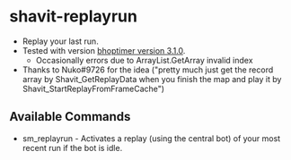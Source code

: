 # shavit-replayrun
 - Replay your last run.
 - Tested with version [bhoptimer version 3.1.0](https://github.com/shavitush/bhoptimer/releases/tag/v3.1.0).
    - Occasionally errors due to ArrayList.GetArray invalid index
 - Thanks to Nuko#9726 for the idea ("pretty much just get the record array by Shavit_GetReplayData when you finish the map and play it by Shavit_StartReplayFromFrameCache")
## Available Commands
- sm_replayrun - Activates a replay (using the central bot) of your most recent run if the bot is idle.
